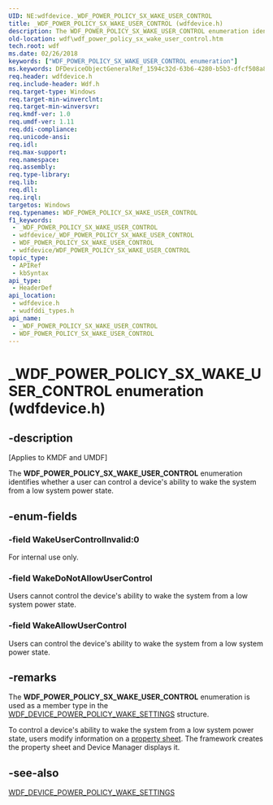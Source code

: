 ```yaml
---
UID: NE:wdfdevice._WDF_POWER_POLICY_SX_WAKE_USER_CONTROL
title: _WDF_POWER_POLICY_SX_WAKE_USER_CONTROL (wdfdevice.h)
description: The WDF_POWER_POLICY_SX_WAKE_USER_CONTROL enumeration identifies whether a user can control a device's ability to wake the system from a low system power state.
old-location: wdf\wdf_power_policy_sx_wake_user_control.htm
tech.root: wdf
ms.date: 02/26/2018
keywords: ["WDF_POWER_POLICY_SX_WAKE_USER_CONTROL enumeration"]
ms.keywords: DFDeviceObjectGeneralRef_1594c32d-63b6-4280-b5b3-dfcf508a88c6.xml, WDF_POWER_POLICY_SX_WAKE_USER_CONTROL, WDF_POWER_POLICY_SX_WAKE_USER_CONTROL enumeration, WakeAllowUserControl, WakeDoNotAllowUserControl, WakeUserControlInvalid, _WDF_POWER_POLICY_SX_WAKE_USER_CONTROL, kmdf.wdf_power_policy_sx_wake_user_control, wdf.wdf_power_policy_sx_wake_user_control, wdfdevice/WDF_POWER_POLICY_SX_WAKE_USER_CONTROL, wdfdevice/WakeAllowUserControl, wdfdevice/WakeDoNotAllowUserControl, wdfdevice/WakeUserControlInvalid, wudfddi_types/WDF_POWER_POLICY_SX_WAKE_USER_CONTROL, wudfddi_types/WakeAllowUserControl, wudfddi_types/WakeDoNotAllowUserControl, wudfddi_types/WakeUserControlInvalid
req.header: wdfdevice.h
req.include-header: Wdf.h
req.target-type: Windows
req.target-min-winverclnt: 
req.target-min-winversvr: 
req.kmdf-ver: 1.0
req.umdf-ver: 1.11
req.ddi-compliance: 
req.unicode-ansi: 
req.idl: 
req.max-support: 
req.namespace: 
req.assembly: 
req.type-library: 
req.lib: 
req.dll: 
req.irql: 
targetos: Windows
req.typenames: WDF_POWER_POLICY_SX_WAKE_USER_CONTROL
f1_keywords:
 - _WDF_POWER_POLICY_SX_WAKE_USER_CONTROL
 - wdfdevice/_WDF_POWER_POLICY_SX_WAKE_USER_CONTROL
 - WDF_POWER_POLICY_SX_WAKE_USER_CONTROL
 - wdfdevice/WDF_POWER_POLICY_SX_WAKE_USER_CONTROL
topic_type:
 - APIRef
 - kbSyntax
api_type:
 - HeaderDef
api_location:
 - wdfdevice.h
 - wudfddi_types.h
api_name:
 - _WDF_POWER_POLICY_SX_WAKE_USER_CONTROL
 - WDF_POWER_POLICY_SX_WAKE_USER_CONTROL
---
```


# _WDF_POWER_POLICY_SX_WAKE_USER_CONTROL enumeration (wdfdevice.h)


## -description

<p class="CCE_Message">[Applies to KMDF and UMDF]</p>

The <b>WDF_POWER_POLICY_SX_WAKE_USER_CONTROL</b> enumeration identifies whether a user can control a device's ability to wake the system from a low system power state.

## -enum-fields

### -field WakeUserControlInvalid:0

For internal use only.

### -field WakeDoNotAllowUserControl

Users cannot control the device's ability to wake the system from a low system power state.

### -field WakeAllowUserControl

Users can control the device's ability to wake the system from a low system power state.

## -remarks

The <b>WDF_POWER_POLICY_SX_WAKE_USER_CONTROL</b> enumeration is used as a member type in the <a href="/windows-hardware/drivers/ddi/wdfdevice/ns-wdfdevice-_wdf_device_power_policy_wake_settings">WDF_DEVICE_POWER_POLICY_WAKE_SETTINGS</a> structure.

To control a device's ability to wake the system from a low system power state, users modify information on a <a href="/windows-hardware/drivers/wdf/user-control-of-device-idle-and-wake-behavior">property sheet</a>. The framework creates the property sheet and Device Manager displays it.

## -see-also

<a href="/windows-hardware/drivers/ddi/wdfdevice/ns-wdfdevice-_wdf_device_power_policy_wake_settings">WDF_DEVICE_POWER_POLICY_WAKE_SETTINGS</a>

